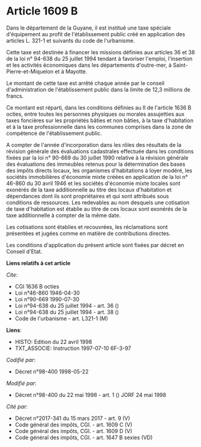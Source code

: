 # Article 1609 B

Dans le département de la Guyane, il est institué une taxe spéciale d'équipement au profit de l'établissement public créé en
application des articles L. 321-1 et suivants du code de l'urbanisme.

Cette taxe est destinée à financer les missions définies aux articles 36 et 38 de la loi n° 94-638 du 25 juillet 1994 tendant
à favoriser l'emploi, l'insertion et les activités économiques dans les départements d'outre-mer, à Saint-Pierre-et-Miquelon
et à Mayotte.

Le montant de cette taxe est arrêté chaque année par le conseil d'administration de l'établissement public dans la limite de
12,3 millions de francs.

Ce montant est réparti, dans les conditions définies au II de l'article 1636 B octies, entre toutes les personnes physiques
ou morales assujetties aux taxes foncières sur les propriétés bâties et non bâties, à la taxe d'habitation et à la taxe
professionnelle dans les communes comprises dans la zone de compétence de l'établissement public.

A compter de l'année d'incorporation dans les rôles des résultats de la révision générale des évaluations cadastrales
effectuée dans les conditions fixées par la loi n° 90-669 du 30 juillet 1990 relative à la révision générale des évaluations
des immeubles retenus pour la détermination des bases des impôts directs locaux, les organismes d'habitations à loyer modéré,
les sociétés immobilières d'économie mixte créées en application de la loi n° 46-860 du 30 avril 1946 et les sociétés
d'économie mixte locales sont exonérés de la taxe additionnelle au titre des locaux d'habitation et dépendances dont ils sont
propriétaires et qui sont attribués sous conditions de ressources. Les redevables au nom desquels une cotisation de taxe
d'habitation est établie au titre de ces locaux sont exonérés de la taxe additionnelle à compter de la même date.

Les cotisations sont établies et recouvrées, les réclamations sont présentées et jugées comme en matière de contributions
directes.

Les conditions d'application du présent article sont fixées par décret en Conseil d'Etat.

**Liens relatifs à cet article**

_Cite_:

  - CGI 1636 B octies
  - Loi n°46-860 1946-04-30
  - Loi n°90-669 1990-07-30
  - Loi n°94-638 du 25 juillet 1994 - art. 36 ()
  - Loi n°94-638 du 25 juillet 1994 - art. 38 ()
  - Code de l'urbanisme - art. L321-1 (M)

**Liens**:

  - HISTO: Edition du 22 avril 1998
  - TXT_ASSOCIE: Instruction 1997-07-10 6F-3-97

_Codifié par_:

  - Décret n°98-400 1998-05-22

_Modifié par_:

  - Décret n°98-400 du 22 mai 1998 - art. 1 () JORF 24 mai 1998

_Cité par_:

  - Décret n°2017-341 du 15 mars 2017 - art. 9 (V)
  - Code général des impôts, CGI. - art. 1609 C (V)
  - Code général des impôts, CGI. - art. 1609 D (V)
  - Code général des impôts, CGI. - art. 1647 B sexies (VD)
